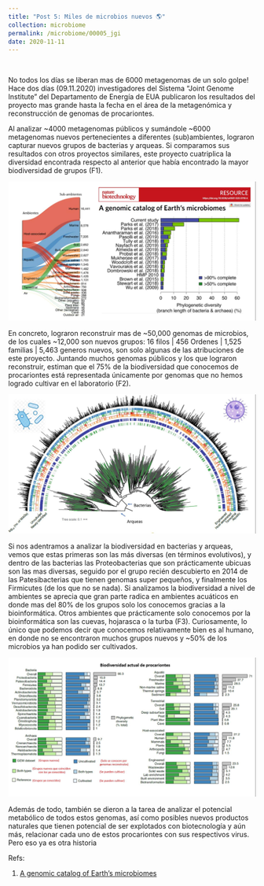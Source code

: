 ```yaml
---
title: "Post 5: Miles de microbios nuevos 🌎"
collection: microbiome
permalink: /microbiome/00005_jgi
date: 2020-11-11
---
```


&nbsp;

No todos los días se liberan mas de 6000 metagenomas de un solo golpe! Hace dos días (09.11.2020) investigadores del Sistema “Joint Genome Institute” del Departamento de Energía de EUA publicaron los resultados del proyecto mas grande hasta la fecha en el área de la metagenómica y reconstrucción de genomas de procariontes. 

Al analizar ~4000 metagenomas públicos y sumándole ~6000 metagenomas nuevos pertenecientes a diferentes (sub)ambientes, lograron capturar nuevos grupos de bacterias y arqueas. Si comparamos sus resultados con otros proyectos similares, este proyecto cuatriplica la diversidad encontrada respecto al anterior que había encontrado la mayor biodiversidad de grupos (F1).

![img1](/images/microbiome/00005_stats.jpg)

En concreto, lograron reconstruir mas de ~50,000 genomas de microbios, de los cuales ~12,000 son nuevos grupos: 16 filos | 456 Ordenes | 1,525 familias | 5,463 generos nuevos, son solo algunas de las atribuciones de este proyecto. Juntando muchos genomas públicos y los que lograron reconstruir, estiman que el 75% de la biodiversidad que conocemos de procariontes está representada únicamente por genomas que no hemos logrado cultivar en el laboratorio (F2).  

![img2](/images/microbiome/00005_tree.jpg)

Si nos adentramos a analizar la biodiversidad en bacterias y arqueas, vemos que estas primeras son las más diversas (en términos evolutivos), y dentro de las bacterias las Proteobacterias que son prácticamente ubicuas son las mas diversas, seguido por el grupo recién descubierto en 2014 de las Patesibacterias que tienen genomas super pequeños, y finalmente los Firmicutes (de los que no se nada). Si analizamos la biodiversidad a nivel de ambientes se aprecia que gran parte radica en ambientes acuáticos en donde mas del 80% de los grupos solo los conocemos gracias a la bioinformática. Otros ambientes que prácticamente solo conocemos por la bioinformática son las cuevas, hojarasca o la turba (F3). Curiosamente, lo único que podemos decir que conocemos relativamente bien es al humano,  en donde no se encontraron muchos grupos nuevos y ~50% de los microbios ya han podido ser cultivados. 

![img3](/images/microbiome/00005_bar.jpg)

Además de todo, también se dieron a la tarea de analizar el potencial metabólico de todos estos genomas, así como posibles nuevos productos naturales que tienen potencial de ser explotados con biotecnología y aún más, relacionar cada uno de estos procariontes con sus respectivos virus. Pero eso ya es otra historia

Refs:

1. [A genomic catalog of Earth’s microbiomes](https://www.nature.com/articles/s41587-020-0718-6)
